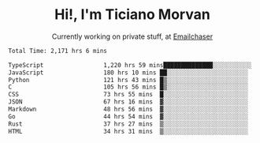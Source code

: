 <h1 align="center">Hi!, I'm Ticiano Morvan</h1>
<p align="center">Currently working on private stuff, at <a href="https://emailchaser.com" target="_blank">Emailchaser</a></p>

<!--START_SECTION:waka-->

```txt
Total Time: 2,171 hrs 6 mins

TypeScript                 1,220 hrs 59 mins██████████████░░░░░░░░░░░   56.24 %
JavaScript                 180 hrs 10 mins ██░░░░░░░░░░░░░░░░░░░░░░░   08.30 %
Python                     121 hrs 43 mins █▒░░░░░░░░░░░░░░░░░░░░░░░   05.61 %
C                          105 hrs 56 mins █▒░░░░░░░░░░░░░░░░░░░░░░░   04.88 %
CSS                        73 hrs 55 mins  █░░░░░░░░░░░░░░░░░░░░░░░░   03.41 %
JSON                       67 hrs 16 mins  ▓░░░░░░░░░░░░░░░░░░░░░░░░   03.10 %
Markdown                   48 hrs 56 mins  ▓░░░░░░░░░░░░░░░░░░░░░░░░   02.25 %
Go                         44 hrs 54 mins  ▓░░░░░░░░░░░░░░░░░░░░░░░░   02.07 %
Rust                       37 hrs 27 mins  ▒░░░░░░░░░░░░░░░░░░░░░░░░   01.73 %
HTML                       34 hrs 31 mins  ▒░░░░░░░░░░░░░░░░░░░░░░░░   01.59 %
```

<!--END_SECTION:waka-->
